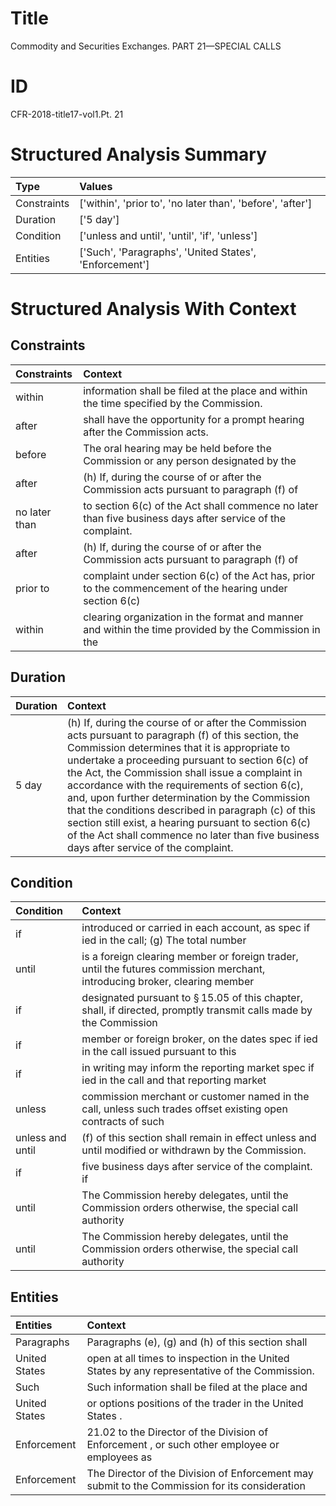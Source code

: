 # Title

 Commodity and Securities Exchanges. PART 21—SPECIAL CALLS


# ID

 CFR-2018-title17-vol1.Pt. 21


# Structured Analysis Summary

| Type        | Values                                                     |
|:------------|:-----------------------------------------------------------|
| Constraints | ['within', 'prior to', 'no later than', 'before', 'after'] |
| Duration    | ['5 day']                                                  |
| Condition   | ['unless and until', 'until', 'if', 'unless']              |
| Entities    | ['Such', 'Paragraphs', 'United States', 'Enforcement']     |


# Structured Analysis With Context

 


## Constraints

| Constraints   | Context                                                                                                     |
|:--------------|:------------------------------------------------------------------------------------------------------------|
| within        | information shall be filed at the place and within  the time specified by the Commission.                   |
| after         | shall have the opportunity for a prompt hearing after  the Commission acts.                                 |
| before        | The oral hearing may be held  before the Commission or any person designated by the                         |
| after         | (h) If, during the course of or  after the Commission acts pursuant to paragraph (f) of                     |
| no later than | to section 6(c) of the Act shall commence no later than  five business days after service of the complaint. |
| after         | (h) If, during the course of or  after the Commission acts pursuant to paragraph (f) of                     |
| prior to      | complaint under section 6(c) of the Act has, prior to the commencement of the hearing under section 6(c)    |
| within        | clearing organization in the format and manner and within the time provided by the Commission in the        |


## Duration

| Duration   | Context                                                                                                                                                                                                                                                                                                                                                                                                                                                                                                                                                                      |
|:-----------|:-----------------------------------------------------------------------------------------------------------------------------------------------------------------------------------------------------------------------------------------------------------------------------------------------------------------------------------------------------------------------------------------------------------------------------------------------------------------------------------------------------------------------------------------------------------------------------|
| 5 day      | (h) If, during the course of or after the Commission acts pursuant to paragraph (f) of this section, the Commission determines that it is appropriate to undertake a proceeding pursuant to section 6(c) of the Act, the Commission shall issue a complaint in accordance with the requirements of section 6(c), and, upon further determination by the Commission that the conditions described in paragraph (c) of this section still exist, a hearing pursuant to section 6(c) of the Act shall commence no later than five business days after service of the complaint. |


## Condition

| Condition        | Context                                                                                                                       |
|:-----------------|:------------------------------------------------------------------------------------------------------------------------------|
| if               | introduced or carried in each account, as spec if ied in the call; (g) The total number                                       |
| until            | is a foreign clearing member or foreign trader, until the futures commission merchant, introducing broker, clearing member    |
| if               | designated pursuant to &#167;&#8201;15.05 of this chapter, shall, if directed, promptly transmit calls made by the Commission |
| if               | member or foreign broker, on the dates spec if ied in the call issued pursuant to this                                        |
| if               | in writing may inform the reporting market spec if ied in the call and that reporting market                                  |
| unless           | commission merchant or customer named in the call, unless such trades offset existing open contracts of such                  |
| unless and until | (f) of this section shall remain in effect unless and until  modified or withdrawn by the Commission.                         |
| if               | five business days after service of the complaint. if                                                                         |
| until            | The Commission hereby delegates,  until the Commission orders otherwise, the special call authority                           |
| until            | The Commission hereby delegates,  until the Commission orders otherwise, the special call authority                           |


## Entities

| Entities      | Context                                                                                         |
|:--------------|:------------------------------------------------------------------------------------------------|
| Paragraphs    | Paragraphs (e), (g) and (h) of this section shall                                               |
| United States | open at all times to inspection in the United States  by any representative of the Commission.  |
| Such          | Such information shall be filed at the place and                                                |
| United States | or options positions of the trader in the United States .                                       |
| Enforcement   | 21.02 to the Director of the Division of Enforcement , or such other employee or employees as   |
| Enforcement   | The Director of the Division of  Enforcement may submit to the Commission for its consideration |


